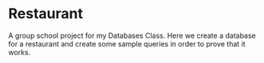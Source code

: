 # Restaurant
A group school project for my Databases Class. Here we create a database for a restaurant and create some sample queries in order to prove that it works.
